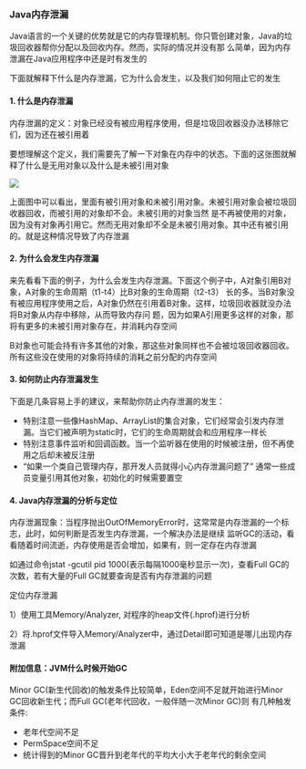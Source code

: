 ### Java内存泄漏

Java语言的一个关键的优势就是它的内存管理机制。你只管创建对象，Java的垃圾回收器帮你分配以及回收内存。然而，实际的情况并没有那
么简单，因为内存泄漏在Java应用程序中还是时有发生的

下面就解释下什么是内存泄漏，它为什么会发生，以及我们如何阻止它的发生

#### 1. 什么是内存泄漏

内存泄漏的定义：对象已经没有被应用程序使用，但是垃圾回收器没办法移除它们，因为还在被引用着

要想理解这个定义，我们需要先了解一下对象在内存中的状态。下面的这张图就解释了什么是无用对象以及什么是未被引用对象

![](https://github.com/yangguangyong/yangguangyong-s-blog/blob/master/assets/2016/06/java_memory.png)

上面图中可以看出，里面有被引用对象和未被引用对象。未被引用对象会被垃圾回收器回收，而被引用的对象却不会。未被引用的对象当然
是不再被使用的对象，因为没有对象再引用它。然而无用对象却不全是未被引用对象。其中还有被引用的。就是这种情况导致了内存泄漏

#### 2. 为什么会发生内存泄漏

来先看看下面的例子，为什么会发生内存泄漏。下面这个例子中，A对象引用B对象，A对象的生命周期（t1-t4）比B对象的生命周期（t2-t3）
长的多。当B对象没有被应用程序使用之后，A对象仍然在引用着B对象。这样，垃圾回收器就没办法将B对象从内存中移除，从而导致内存问
题，因为如果A引用更多这样的对象，那将有更多的未被引用对象存在，并消耗内存空间

B对象也可能会持有许多其他的对象，那这些对象同样也不会被垃圾回收器回收。所有这些没在使用的对象将持续的消耗之前分配的内存空间

#### 3. 如何防止内存泄漏发生

下面是几条容易上手的建议，来帮助你防止内存泄漏的发生：

* 特别注意一些像HashMap、ArrayList的集合对象，它们经常会引发内存泄漏。当它们被声明为static时，它们的生命周期就会和应用程序一样长
* 特别注意事件监听和回调函数。当一个监听器在使用的时候被注册，但不再使用之后却未被反注册
* “如果一个类自己管理内存，那开发人员就得小心内存泄漏问题了” 通常一些成员变量引用其他对象，初始化的时候需要置空


#### 4. Java内存泄漏的分析与定位

内存泄漏现象：当程序抛出OutOfMemoryError时，这常常是内存泄漏的一个标志，此时，如何判断是否发生内存泄漏，一个解决办法是继续
监听GC的活动，看看随着时间流逝，内存使用是否会增加，如果有，则一定存在内存泄漏

如通过命令jstat -gcutil pid 1000(表示每隔1000毫秒显示一次)，查看Full GC的次数，若有大量的Full GC就要查询是否有内存泄漏的问题

定位内存泄漏

1）使用工具Memory/Analyzer, 对程序的heap文件(.hprof)进行分析

2）将.hprof文件导入Memory/Analyzer中，通过Detail即可知道是哪儿出现内存泄漏


#### 附加信息：JVM什么时候开始GC

Minor GC(新生代回收)的触发条件比较简单，Eden空间不足就开始进行Minor GC回收新生代；而Full GC(老年代回收，一般伴随一次Minor GC)则
有几种触发条件:

* 老年代空间不足
* PermSpace空间不足
* 统计得到的Minor GC晋升到老年代的平均大小大于老年代的剩余空间
